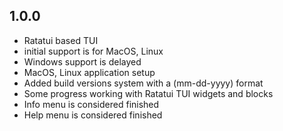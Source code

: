 ## 1.0.0 

- Ratatui based TUI
- initial support is for MacOS, Linux
- Windows support is delayed
- MacOS, Linux application setup
- Added build versions system with a (mm-dd-yyyy) format
- Some progress working with Ratatui TUI widgets and blocks
- Info menu is considered finished
- Help menu is considered finished